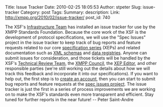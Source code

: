 Title: Issue Tracker
Date: 2010-02-25 18:05:53
Author: stpeter
Slug: issue-tracker
Category: post
Tags: 
Summary: description:
Link: http://xmpp.org/2010/02/issue-tracker/
post_id: 740


The XSF's [Infrastructure Team](/xsf/teams/infrastructure/) has installed an issue tracker for use by the XMPP Standards Foundation. Because the core work of the XSF is the development of protocol specifications, we will use the "Spec Issues" project in the issue tracker to keep track of bug reports and feature requests related to our core [specification series](http://xmpp.org/extensions/) (XEPs) and related documentation such as [XML schemas](http://xmpp.org/schemas/) and [data registries](http://xmpp.org/registrar/). Anyone can submit issues for consideration, and those tickets will be handled by the XSF's [Technical Review Team](http://xmpp.org/xsf/teams/techreview/), the [XMPP Council](http://xmpp.org/council/), the [XEP Editor](http://xmpp.org/extensions/editor.shtml), and other responsible parties (we're still working out the details about how we will track this feedback and incorporate it into our specifications). If you want to help out, the first step is to [create an account](http://tracker.xmpp.org/), then you can start to submit bug reports and feature requests at the [spec issues project](http://tracker.xmpp.org/browse/SPEC). The issue tracker is just the first in a series of process improvements we are working on to make the XSF's standards even more transparent and efficient. Stay tuned for further reports in the near future! -- Peter Saint-Andre
